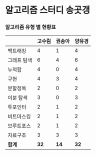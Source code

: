 # 알고리즘 스터디 송곳갱 

### 알고리즘 유형 별 현황표 

|        | 고수림    | 권송아    | 양유경    |
|:-------|:-------|:-------|:-------|
| 백트래킹   | 4      | 1      | 4      |
| 그래프 탐색 | 6      | 4      | 6      |
| 누적합    | 4      | 0      | 4      |
| 구현     | 4      | 3      | 4      |
| 분할정복   | 2      | 0      | 2      |
| 이분 탐색  | 3      | 0      | 3      |
| 투포인터   | 2      | 1      | 2      |
| 비트마스킹  | 2      | 1      | 2      |
| 브루트포스  | 2      | 1      | 2      |
| 자료구조   | 3      | 3      | 3      |
| **합계** | **32** | **14** | **32** |